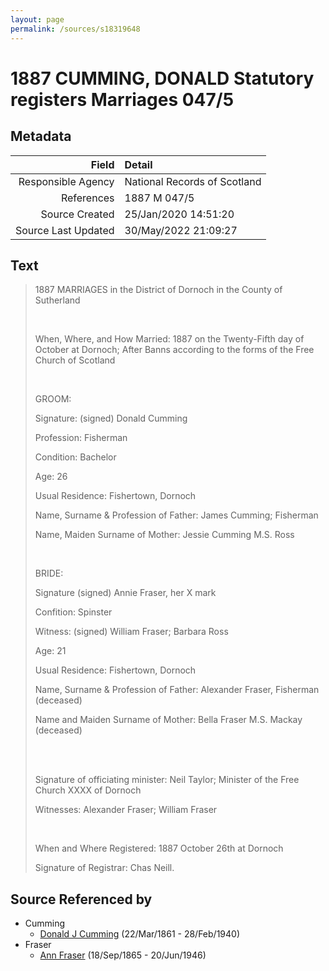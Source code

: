 ```yaml
---
layout: page
permalink: /sources/s18319648
---
```


# 1887 CUMMING, DONALD Statutory registers Marriages 047/5

## Metadata

Field | Detail
---:|:---
Responsible Agency | National Records of Scotland
References | 1887 M 047/5
Source Created | 25/Jan/2020 14:51:20
Source Last Updated | 30/May/2022 21:09:27

## Text

> 1887 MARRIAGES in the District of Dornoch in the County of Sutherland
>
> <br/>
>
> When, Where, and How Married: 1887 on the Twenty-Fifth day of October at Dornoch; After Banns according to the forms of the Free Church of Scotland
>
> <br/>
>
> GROOM:
>
> Signature: (signed) Donald Cumming
>
> Profession: Fisherman
>
> Condition: Bachelor
>
> Age: 26
>
> Usual Residence: Fishertown, Dornoch
>
> Name, Surname & Profession of Father: James Cumming; Fisherman
>
> Name, Maiden Surname of Mother: Jessie Cumming M.S. Ross
>
> <br/>
>
> BRIDE:
>
> Signature (signed) Annie Fraser, her X mark
>
> Confition: Spinster
>
> Witness: (signed) William Fraser; Barbara Ross
>
> Age: 21
>
> Usual Residence: Fishertown, Dornoch
>
> Name, Surname & Profession of Father: Alexander Fraser, Fisherman (deceased)
>
> Name and Maiden Surname of Mother: Bella Fraser M.S. Mackay (deceased)
>
> <br/>
>
> <br/>
>
> Signature of officiating minister: Neil Taylor; Minister of the Free Church XXXX of Dornoch
>
> Witnesses: Alexander Fraser; William Fraser
>
> <br/>
>
> When and Where Registered: 1887 October 26th at Dornoch
>
> Signature of Registrar: Chas Neill.
>

## Source Referenced by

* Cumming
  * [Donald J Cumming](../people/@20465544@-donald-j-cumming-b1861-3-22-d1940-2-28.md) (22/Mar/1861 - 28/Feb/1940)
* Fraser
  * [Ann Fraser](../people/@70425788@-ann-fraser-b1865-9-18-d1946-6-20.md) (18/Sep/1865 - 20/Jun/1946)
